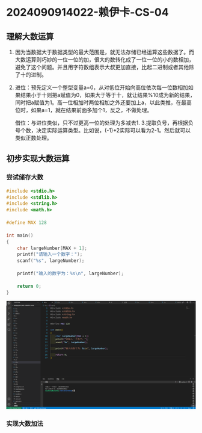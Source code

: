# 2024090914022-赖伊卡-CS-04
## 理解大数运算
1. 因为当数据大于数据类型的最大范围是，就无法存储已经运算这些数据了。而大数运算则巧妙的一位一位的加，很大的数转化成了一位一位的小的数相加，避免了这个问题。并且用字符数组表示大叔更加直接，比起二进制或者其他除了十的进制。
2. 进位：预先定义一个整型变量a=0，从对低位开始向高位依次每一位数相加如果结果小于十则把a赋值为0，如果大于等于十，就让结果%10成为新的结果，同时把a赋值为1。高一位相加时两位相加之外还要加上a，以此类推，在最高位时，如果a=1，就在结果前面多加个1，反之，不做处理。

   借位：与进位类似，只不过更高一位的处理为多减去1.
3.提取负号，再根据负号个数，决定实际运算类型。比如说，(-1)+2实际可以看为2-1。然后就可以类似正数处理。
## 初步实现大数运算
### 尝试储存大数
```c
#include <stdio.h>
#include <stdlib.h>
#include <string.h>
#include <math.h>

#define MAX 128

int main() 
{
    char largeNumber[MAX + 1];
    printf("请输入一个数字：");
    scanf("%s", largeNumber);

    printf("输入的数字为：%s\n", largeNumber);

    return 0;
}
```
![image](https://github.com/Taylor-Lai/2024090914022-laiyika-CS-04/blob/main/%E5%B1%8F%E5%B9%95%E6%88%AA%E5%9B%BE%202024-10-24%20183334.png)

### 实现大数加法


